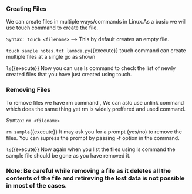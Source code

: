 ### Creating Files

We can create files in multiple ways/commands in Linux.As a basic we will use touch command to create the file.

`Syntax: touch <filename>` --> This by default creates an empty file.

`touch sample notes.txt lambda.py`{{execute}} touch command can create multiple files at a single go as shown

`ls`{{execute}} Now you can use ls command to check the list of newly created files that you have just created using touch.

### Removing Files

To remove files we have rm command , We can aslo use unlink command which does the same thing yet rm is widely preffered and used command.

Syntax: `rm <filename>`

`rm sample`{{execute}} It may ask you for a prompt (yes/no) to remove the files. You can supress the prompt by passing -f option in the command.

`ls`{{execute}} Now again when you list the files using ls command the sample file should be gone as you have removed it.

### Note: Be careful while removing a file as it deletes all the contents of the file and retireving the lost data is not possible in most of the cases.